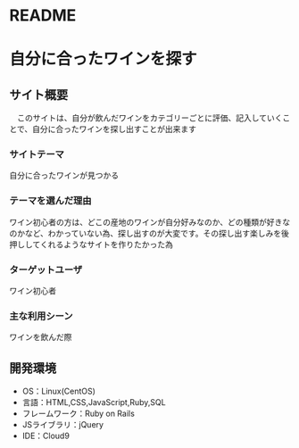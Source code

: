 # README
# 自分に合ったワインを探す

## サイト概要
　このサイトは、自分が飲んだワインをカテゴリーごとに評価、記入していくことで、自分に合ったワインを探し出すことが出来ます

### サイトテーマ
自分に合ったワインが見つかる

### テーマを選んだ理由
ワイン初心者の方は、どこの産地のワインが自分好みなのか、どの種類が好きなのかなど、わかっていない為、探し出すのが大変です。その探し出す楽しみを後押ししてくれるようなサイトを作りたかった為

### ターゲットユーザ
ワイン初心者

### 主な利用シーン
ワインを飲んだ際

## 開発環境
- OS：Linux(CentOS)
- 言語：HTML,CSS,JavaScript,Ruby,SQL
- フレームワーク：Ruby on Rails
- JSライブラリ：jQuery
- IDE：Cloud9